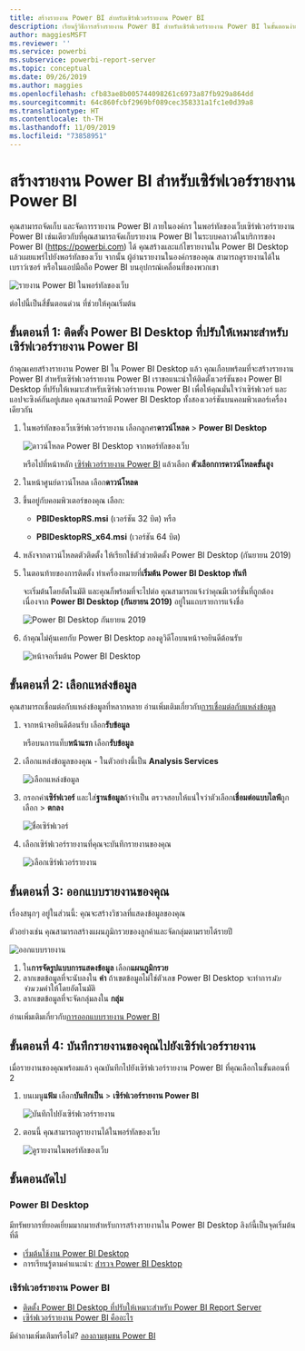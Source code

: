 ```yaml
---
title: สร้างรายงาน Power BI สำหรับเซิร์ฟเวอร์รายงาน Power BI
description: เรียนรู้วิธีการสร้างรายงาน Power BI สำหรับเซิร์ฟเวอร์รายงาน Power BI ในขั้นตอนง่าย ๆ ไม่กี่ขั้นตอน
author: maggiesMSFT
ms.reviewer: ''
ms.service: powerbi
ms.subservice: powerbi-report-server
ms.topic: conceptual
ms.date: 09/26/2019
ms.author: maggies
ms.openlocfilehash: cfb83ae8b005744098261c6973a87fb929a864dd
ms.sourcegitcommit: 64c860fcbf2969bf089cec358331a1fc1e0d39a8
ms.translationtype: HT
ms.contentlocale: th-TH
ms.lasthandoff: 11/09/2019
ms.locfileid: "73858951"
---
```

# <a name="create-a-power-bi-report-for-power-bi-report-server"></a>สร้างรายงาน Power BI สำหรับเซิร์ฟเวอร์รายงาน Power BI
คุณสามารถจัดเก็บ และจัดการรายงาน Power BI ภายในองค์กร ในพอร์ทัลของเว็บเซิร์ฟเวอร์รายงาน Power BI เช่นเดียวกับที่คุณสามารถจัดเก็บรายงาน Power BI ในระบบคลาวด์ในบริการของ Power BI (https://powerbi.com) ได้ คุณสร้างและแก้ไขรายงานใน Power BI Desktop แล้วเผยแพร่ไปยังพอร์ทัลของเว็บ จากนั้น ผู้อ่านรายงานในองค์กรของคุณ สามารถดูรายงานได้ในเบราว์เซอร์ หรือในแอปมือถือ Power BI บนอุปกรณ์เคลื่อนที่ของพวกเขา

![รายงาน Power BI ในพอร์ทัลของเว็บ](media/quickstart-create-powerbi-report/report-server-powerbi-report.png)

ต่อไปนี้เป็นสี่ขั้นตอนด่วน ที่ช่วยให้คุณเริ่มต้น

## <a name="step-1-install-power-bi-desktop-optimized-for-power-bi-report-server"></a>ขั้นตอนที่ 1: ติดตั้ง Power BI Desktop ที่ปรับให้เหมาะสำหรับเซิร์ฟเวอร์รายงาน Power BI

ถ้าคุณเคยสร้างรายงาน Power BI ใน Power BI Desktop แล้ว คุณเกือบพร้อมที่จะสร้างรายงาน Power BI สำหรับเซิร์ฟเวอร์รายงาน Power BI เราขอแนะนำให้ติดตั้งเวอร์ชันของ Power BI Desktop ที่ปรับให้เหมาะสำหรับเซิร์ฟเวอร์รายงาน Power BI เพื่อให้คุณมั่นใจว่าเซิร์ฟเวอร์ และแอปจะซิงค์กันอยู่เสมอ คุณสามารถมี Power BI Desktop ทั้งสองเวอร์ชันบนคอมพิวเตอร์เครื่องเดียวกัน

1. ในพอร์ทัลของเว็บเซิร์ฟเวอร์รายงาน เลือกลูกศร**ดาวน์โหลด** > **Power BI Desktop**

    ![ดาวน์โหลด Power BI Desktop จากพอร์ทัลของเว็บ](media/quickstart-create-powerbi-report/report-server-download-web-portal.png)

    หรือไปที่หน้าหลัก [เซิร์ฟเวอร์รายงาน Power BI](https://powerbi.microsoft.com/report-server/) แล้วเลือก **ตัวเลือกการดาวน์โหลดขั้นสูง**

2. ในหน้าศูนย์ดาวน์โหลด เลือก**ดาวน์โหลด**

3. ขึ้นอยู่กับคอมพิวเตอร์ของคุณ เลือก:

    - **PBIDesktopRS.msi** (เวอร์ชัน 32 บิต) หรือ

    - **PBIDesktopRS_x64.msi** (เวอร์ชัน 64 บิต)

4. หลังจากดาวน์โหลดตัวติดตั้ง ให้เรียกใช้ตัวช่วยติดตั้ง Power BI Desktop (กันยายน 2019)

2. ในตอนท้ายของการติดตั้ง ทำเครื่องหมายที่**เริ่มต้น Power BI Desktop ทันที**
   
    จะเริ่มต้นโดยอัตโนมัติ และคุณก็พร้อมที่จะไปต่อ คุณสามารถแจ้งว่าคุณมีเวอร์ชั่นที่ถูกต้อง เนื่องจาก **Power BI Desktop (กันยายน 2019)** อยู่ในแถบรายการแจ้งชื่อ

    ![Power BI Desktop กันยายน 2019](media/quickstart-create-powerbi-report/power-bi-report-server-desktop-sept-2019.png)

3. ถ้าคุณไม่คุ้นเคยกับ Power BI Desktop ลองดูวิดีโอบนหน้าจอยินดีต้อนรับ
   
    ![หน้าจอเริ่มต้น Power BI Desktop](media/quickstart-create-powerbi-report/report-server-powerbi-desktop-start.png)

## <a name="step-2-select-a-data-source"></a>ขั้นตอนที่ 2: เลือกแหล่งข้อมูล
คุณสามารถเชื่อมต่อกับแหล่งข้อมูลที่หลากหลาย อ่านเพิ่มเติมเกี่ยวกับ[การเชื่อมต่อกับแหล่งข้อมูล](connect-data-sources.md)

1. จากหน้าจอยินดีต้อนรับ เลือก**รับข้อมูล**
   
    หรือบนการแท็บ**หน้าแรก** เลือก**รับข้อมูล**
2. เลือกแหล่งข้อมูลของคุณ - ในตัวอย่างนี้เป็น **Analysis Services**
   
    ![เลือกแหล่งข้อมูล](media/quickstart-create-powerbi-report/power-bi-report-server-get-data-ssas.png)
3. กรอกค่า**เซิร์ฟเวอร์** และใส่**ฐานข้อมูล**ถ้าจำเป็น ตรวจสอบให้แน่ใจว่าตัวเลือก**เชื่อมต่อแบบไลฟ์**ถูกเลือก > **ตกลง**
   
    ![ชื่อเซิร์ฟเวอร์](media/quickstart-create-powerbi-report/report-server-ssas-server-name.png)
4. เลือกเซิร์ฟเวอร์รายงานที่คุณจะบันทึกรายงานของคุณ
   
    ![เลือกเซิร์ฟเวอร์รายงาน](media/quickstart-create-powerbi-report/report-server-select-server.png)

## <a name="step-3-design-your-report"></a>ขั้นตอนที่ 3: ออกแบบรายงานของคุณ
เรื่องสนุกๆ อยู่ในส่วนนี้: คุณจะสร้างวิชวลที่แสดงข้อมูลของคุณ

ตัวอย่างเช่น คุณสามารถสร้างแผนภูมิกรวยของลูกค้าและจัดกลุ่มตามรายได้รายปี

![ออกแบบรายงาน](media/quickstart-create-powerbi-report/report-server-create-funnel.png)

1. ใน**การจัดรูปแบบการแสดงข้อมูล** เลือก**แผนภูมิกรวย**
2. ลากเขตข้อมูลที่จะนับลงใน **ค่า** ถ้าเขตข้อมูลไม่ใช่ตัวเลข Power BI Desktop จะทำการ*นับจำนวน*ค่าให้โดยอัตโนมัติ
3. ลากเขตข้อมูลที่จะจัดกลุ่มลงใน **กลุ่ม**

อ่านเพิ่มเติมเกี่ยวกับ[การออกแบบรายงาน Power BI](../desktop-report-view.md)

## <a name="step-4-save-your-report-to-the-report-server"></a>ขั้นตอนที่ 4: บันทึกรายงานของคุณไปยังเซิร์ฟเวอร์รายงาน
เมื่อรายงานของคุณพร้อมแล้ว คุณบันทึกไปยังเซิร์ฟเวอร์รายงาน Power BI ที่คุณเลือกในขั้นตอนที่ 2

1. บนเมนู**แฟ้ม** เลือก**บันทึกเป็น** > **เซิร์ฟเวอร์รายงาน Power BI**
   
    ![บันทึกไปยังเซิร์ฟเวอร์รายงาน](media/quickstart-create-powerbi-report/report-server-save-as-powerbi-report-server.png)
2. ตอนนี้ คุณสามารถดูรายงานได้ในพอร์ทัลของเว็บ
   
    ![ดูรายงานในพอร์ทัลของเว็บ](media/quickstart-create-powerbi-report/report-server-powerbi-report.png)

## <a name="next-steps"></a>ขั้นตอนถัดไป
### <a name="power-bi-desktop"></a>Power BI Desktop
มีทรัพยากรที่ยอดเยี่ยมมากมายสำหรับการสร้างรายงานใน Power BI Desktop ลิงก์นี้เป็นจุดเริ่มต้นที่ดี

* [เริ่มต้นใช้งาน Power BI Desktop](../desktop-getting-started.md)
* การเรียนรู้ตามคำแนะนำ: [สำรวจ Power BI Desktop](/learn/modules/get-data-power-bi/2-getting-started-power-bi-desktop)

### <a name="power-bi-report-server"></a>เซิร์ฟเวอร์รายงาน Power BI
* [ติดตั้ง Power BI Desktop ที่ปรับให้เหมาะสำหรับ Power BI Report Server](install-powerbi-desktop.md)  
* [เซิร์ฟเวอร์รายงาน Power BI คืออะไร](get-started.md)  

มีคำถามเพิ่มเติมหรือไม่? [ลองถามชุมชน Power BI](https://community.powerbi.com/)
